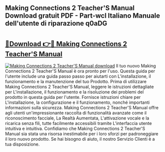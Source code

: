 ## Making Connections 2 Teacher'S Manual Download gratuit PDF - Part-wcl Italiano Manuale dell'utente di riparazione q0aDG

# <h2><a href="http://dffxyiq.blite.top/?on=Making+Connections+2+Teacher%27S+Manual">🔗Download 👉🔴 Making Connections 2 Teacher'S Manual</a></h2>

[![Making Connections 2 Teacher'S Manual download](https://i.imgur.com/lujVjoI.png)](http://dffxyiq.blite.top/?on=Making+Connections+2+Teacher%27S+Manual)
Il tuo nuovo Making Connections 2 Teacher'S Manual è ora pronto per l'uso. Questa guida per l'utente include una guida passo passo per aiutarti con L'installazione, il funzionamento e la manutenzione del tuo Prodotto. Prima di utilizzare Making Connections 2 Teacher'S Manual, leggere le istruzioni dettagliate per L'installazione, il funzionamento e la risoluzione dei problemi del prodotto in questa guida per l'utente. Fornisce istruzioni chiare per L'installazione, la configurazione e il funzionamento, nonché importanti informazioni sulla sicurezza. Making Connections 2 Teacher'S Manual offre agli utenti un'impressionante raccolta di funzionalità avanzate come il riconoscimento facciale, La Realtà Aumentata, L'attivazione vocale e la ricarica senza fili, tutte facilmente accessibili tramite L'interfaccia utente intuitiva e intuitiva. Confidiamo che Making Connections 2 Teacher'S Manual sia stata una risorsa inestimabile per i loro sforzi per padroneggiare il loro nuovo prodotto. Se hai bisogno di aiuto, il nostro Servizio Clienti è a tua disposizione.
